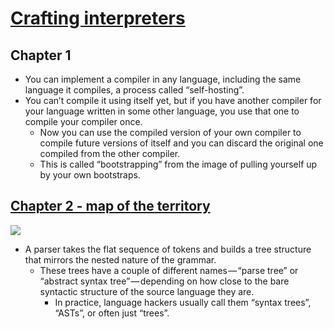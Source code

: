 # [Crafting interpreters](http://craftinginterpreters.com)
## Chapter 1
- You can implement a compiler in any language, including the same language it compiles, a process called “self-hosting”.
- You can’t compile it using itself yet, but if you have another compiler for your language written in some other language, you use that one to compile your compiler once.
	- Now you can use the compiled version of your own compiler to compile future versions of itself and you can discard the original one compiled from the other compiler.
	- This is called “bootstrapping” from the image of pulling yourself up by your own bootstraps.

## [Chapter 2 - map of the territory](http://www.craftinginterpreters.com/a-map-of-the-territory.html)
![](https://i.imgur.com/w4R6Mkl.jpg)

- A parser takes the flat sequence of tokens and builds a tree structure that mirrors the nested nature of the grammar.
	- These trees have a couple of different names — “parse tree” or “abstract syntax tree” — depending on how close to the bare syntactic structure of the source language they are.
		- In practice, language hackers usually call them “syntax trees”, “ASTs”, or often just “trees”.